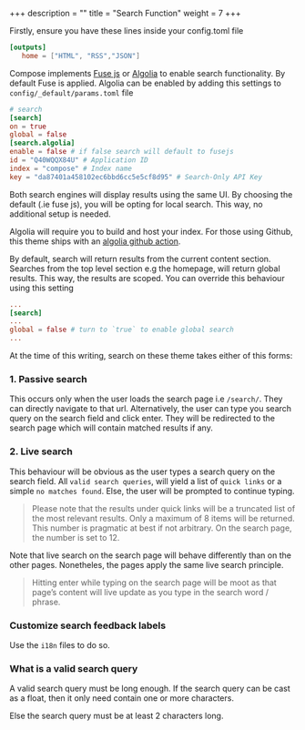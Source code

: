 +++
description = ""
title = "Search Function"
weight = 7
+++

Firstly, ensure you have these lines inside your config.toml file

```toml
[outputs]
   home = ["HTML", "RSS","JSON"]
```

Compose implements [Fuse js](https://fusejs.io/) or [Algolia](https://www.algolia.com/doc/rest-api/search/) to enable search functionality. By default Fuse is applied. Algolia can be enabled by adding this settings to `config/_default/params.toml` file

```toml
# search
[search]
on = true
global = false
[search.algolia]
enable = false # if false search will default to fusejs
id = "Q40WQQX84U" # Application ID
index = "compose" # Index name
key = "da87401a458102ec6bbd6cc5e5cf8d95" # Search-Only API Key
```

Both search engines will display results using the same UI. By choosing the default (.ie fuse js),  you will be opting for local search. This way, no additional setup is needed.

Algolia will require you to build and host your index. For those using Github, this theme ships with an [algolia github action](/docs/compose/github-actions/#algolia-ci).

By default, search will return results from the current content section. Searches from the top level section e.g the homepage, will return global results. This way, the results are scoped. You can override this behaviour using this setting

```toml
...
[search]
...
global = false # turn to `true` to enable global search
...
```

At the time of this writing, search on these theme takes either of this forms:

### 1. Passive search

This occurs only when the user loads the search page i.e `/search/`. They can directly navigate to that url. Alternatively, the user can type you search query on the search field and click enter. They will be redirected to the search page which will contain matched results if any.

### 2. Live search

This behaviour will be obvious as the user types a search query on the search field. All `valid search queries`, will yield a list of `quick links` or a simple `no matches found`. Else, the user will be prompted to continue typing.

> Please note that the results under quick links will be a truncated list of the most relevant results. Only a maximum of 8 items will be returned. This number is pragmatic at best if not arbitrary. On the search page, the number is set to 12.

Note that live search on the search page will behave differently than on the other pages. Nonetheles, the pages apply the same live search principle.

> Hitting enter while typing on the search page will be moot as that page’s content will live update as you type in the search word / phrase.

### Customize search feedback labels

Use the `i18n` files to do so.

### What is a valid search query

A valid search query must be long enough. If the search query can be cast as a float, then it only need contain one or more characters.

Else the search query must be at least 2 characters long.

<!-- This behaviour will change. -->